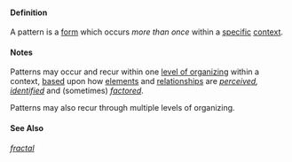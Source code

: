 #### Definition

A pattern is a [form](https://github.com/gcassel/Modular-Organization-Terminology/blob/master/terms/form.md) which occurs *more than once* within a [specific](https://github.com/gcassel/Modular-Organization-Terminology/blob/master/terms/specific.md) [context](https://github.com/gcassel/Modular-Organization-Terminology/blob/master/terms/context.md).

#### Notes

Patterns may occur and recur within one [level of organizing](https://github.com/gcassel/Modular-Organization-Terminology/blob/master/terms/level-of-organizing.md) within a context, [based](https://github.com/gcassel/Modular-Organization-Terminology/blob/master/terms/base.md) upon how [elements](https://github.com/gcassel/Modular-Organization-Terminology/blob/master/terms/element.md) and [relationships](https://github.com/gcassel/Modular-Organization-Terminology/blob/master/terms/relate.md) are *[perceived](https://github.com/gcassel/Modular-Organization-Terminology/blob/master/terms/perceive.md), [identified](https://github.com/gcassel/Modular-Organization-Terminology/blob/master/terms/identify.md)* and (sometimes) *[factored](https://github.com/gcassel/Modular-Organization-Terminology/blob/master/terms/factor.md)*. 

Patterns may also recur through multiple levels of organizing.

#### See Also

*[fractal](https://github.com/gcassel/Modular-Organization-Terminology/blob/master/terms/fractal.md)*
